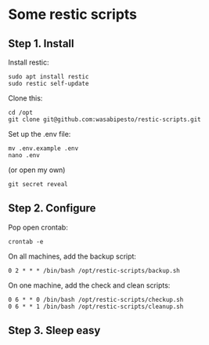 # Some restic scripts

## Step 1. Install

Install restic:

    sudo apt install restic
    sudo restic self-update

Clone this:

    cd /opt
    git clone git@github.com:wasabipesto/restic-scripts.git

Set up the .env file:

    mv .env.example .env
    nano .env

(or open my own)

    git secret reveal

## Step 2. Configure

Pop open crontab:

    crontab -e

On all machines, add the backup script:

    0 2 * * * /bin/bash /opt/restic-scripts/backup.sh

On one machine, add the check and clean scripts:

    0 6 * * 0 /bin/bash /opt/restic-scripts/checkup.sh
    0 6 * * 1 /bin/bash /opt/restic-scripts/cleanup.sh

## Step 3. Sleep easy